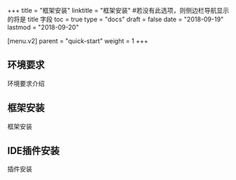 +++
title = "框架安装"
linktitle = "框架安装" #若没有此选项，则侧边栏导航显示的将是 title 字段
toc = true
type = "docs"
draft = false
date = "2018-09-19"
lastmod = "2018-09-20"

[menu.v2]
  parent = "quick-start"
  weight = 1
+++


## 环境要求

环境要求介绍

## 框架安装

框架安装

## IDE插件安装

插件安装